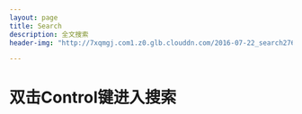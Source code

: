 ```yaml
---
layout: page
title: Search
description: 全文搜索
header-img: "http://7xqmgj.com1.z0.glb.clouddn.com/2016-07-22_search27696.jpeg"

---
```

  
    
      
        
          
            
              
                
                  
                    
                    
# 双击Control键进入搜索